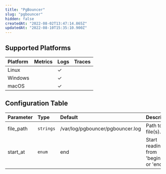 ```yaml
---
title: "PgBouncer"
slug: "pgbouncer"
hidden: false
createdAt: "2022-08-02T13:47:14.865Z"
updatedAt: "2022-08-10T15:35:10.900Z"
---
```

## Supported Platforms

| Platform | Metrics | Logs | Traces |
| :------- | :------ | :--- | :----- |
| Linux    |         | ✓    |        |
| Windows  |         | ✓    |        |
| macOS    |         | ✓    |        |

## Configuration Table

| Parameter | Type      | Default                          | Description                                   |
| :-------- | :-------- | :------------------------------- | :-------------------------------------------- |
| file_path | `strings` | /var/log/pgbouncer/pgbouncer.log | Path to log file(s).                          |
| start_at  | `enum`    | end                              | Start reading file from 'beginning' or 'end'. |